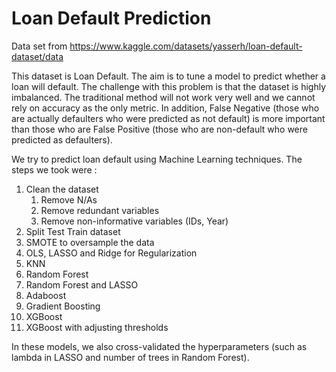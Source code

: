 # Loan Default Prediction 
Data set from https://www.kaggle.com/datasets/yasserh/loan-default-dataset/data

This dataset is Loan Default. The aim is to tune a model to predict whether a loan will default. The challenge with this problem
is that the dataset is highly imbalanced. The traditional method will not work very well and we cannot rely on accuracy as the only metric. In addition, False Negative (those who are actually defaulters who were predicted as not default) is more important than those who are False Positive (those who are non-default who were predicted as defaulters). 

We try to predict loan default using Machine Learning techniques. The steps we took were : 

1. Clean the dataset 
   1. Remove N/As
   2. Remove redundant variables
   3. Remove non-informative variables (IDs, Year)
2. Split Test Train dataset
3. SMOTE to oversample the data
4. OLS, LASSO and Ridge for Regularization 
5. KNN 
6. Random Forest
7. Random Forest and LASSO 
8. Adaboost
9. Gradient Boosting
10. XGBoost
11. XGBoost with adjusting thresholds

In these models, we also cross-validated the hyperparameters (such as lambda in LASSO and number of trees in Random Forest). 
